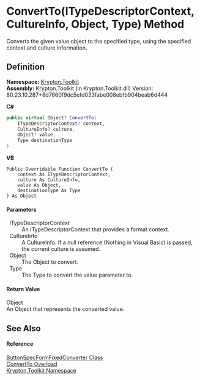 # ConvertTo(ITypeDescriptorContext, CultureInfo, Object, Type) Method


Converts the given value object to the specified type, using the specified context and culture information.



## Definition
**Namespace:** <a href="79d2eac2-21f4-54ff-7552-b20c33c30600.md">Krypton.Toolkit</a>  
**Assembly:** Krypton.Toolkit (in Krypton.Toolkit.dll) Version: 80.23.10.287+8d7660f9dc5efd033fabe008ebfb904beab6d444

**C#**
``` C#
public virtual Object? ConvertTo(
	ITypeDescriptorContext? context,
	CultureInfo? culture,
	Object? value,
	Type destinationType
)
```
**VB**
``` VB
Public Overridable Function ConvertTo ( 
	context As ITypeDescriptorContext,
	culture As CultureInfo,
	value As Object,
	destinationType As Type
) As Object
```



#### Parameters
<dl><dt>  ITypeDescriptorContext</dt><dd>An ITypeDescriptorContext that provides a format context.</dd><dt>  CultureInfo</dt><dd>A CultureInfo. If a null reference (Nothing in Visual Basic) is passed, the current culture is assumed.</dd><dt>  Object</dt><dd>The Object to convert.</dd><dt>  Type</dt><dd>The Type to convert the value parameter to.</dd></dl>

#### Return Value
Object  
An Object that represents the converted value.

## See Also


#### Reference
<a href="c2753ce9-d33c-947f-35a8-4491ca9fa458.md">ButtonSpecFormFixedConverter Class</a>  
<a href="2b1fb104-846c-b823-607e-1ee5d1eaf06a.md">ConvertTo Overload</a>  
<a href="79d2eac2-21f4-54ff-7552-b20c33c30600.md">Krypton.Toolkit Namespace</a>  
